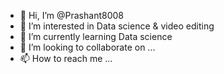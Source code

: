- 👋 Hi, I’m @Prashant8008
- 👀 I’m interested in Data science & video editing
- 🌱 I’m currently learning Data science
- 💞️ I’m looking to collaborate on ...
- 📫 How to reach me ...

<!---
Prashant8008/Prashant8008 is a ✨ special ✨ repository because its `README.md` (this file) appears on your GitHub profile.
You can click the Preview link to take a look at your changes.
--->
